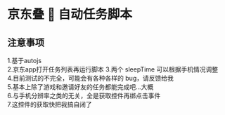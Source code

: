 # 京东叠 🎂 自动任务脚本

## 注意事项

1.基于autojs  
2.京东app打开任务列表再运行脚本
3.两个 sleepTime 可以根据手机情况调整  
4.目前测试的不完全，可能会有各种各样的 bug，请反馈给我  
5.基本上除了游戏和邀请好友的任务都能完成吧...大概  
6.与手机分辨率之类的无关，全是获取控件再绑点击事件  
7.这控件的获取快把我搞自闭了
